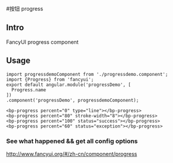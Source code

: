 #按钮 progress

## Intro

FancyUI progress component

## Usage

```
import progressdemoComponent from './progressdemo.component';
import {Progress} from 'fancyui';
export default angular.module('progressDemo', [
  Progress.name
])
.component('progressDemo', progressdemoComponent);
```

```
<bp-progress percent="0" type="line"></bp-progress>
<bp-progress percent="80" stroke-width="8"></bp-progress>
<bp-progress percent="100" status="success"></bp-progress>
<bp-progress percent="60" status="exception"></bp-progress>
```

### See what happened && get all config options 

http://www.fancyui.org/#/zh-cn/component/progress
